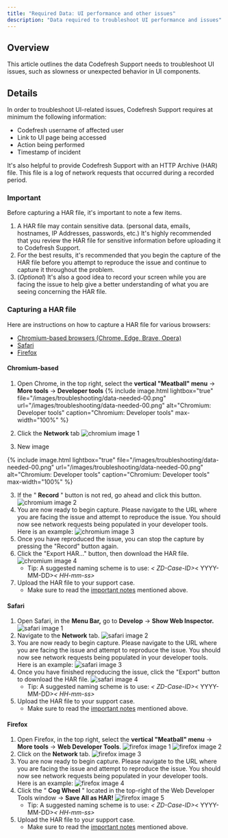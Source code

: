 ```yaml
---
title: "Required Data: UI performance and other issues"
description: "Data required to troubleshoot UI performance and issues"
---
```


## Overview

This article outlines the data Codefresh Support needs to troubleshoot UI issues, such as slowness or unexpected behavior in UI components.

## Details

In order to troubleshoot UI-related issues, Codefresh Support requires at minimum the following information:

* Codefresh username of affected user
* Link to UI page being accessed
* Action being performed
* Timestamp of incident

It's also helpful to provide Codefresh Support with an HTTP Archive (HAR) file. This file is a log of network requests that occurred during a recorded period.

### Important

Before capturing a HAR file, it's important to note a few items.

1. A HAR file may contain sensitive data. (personal data, emails, hostnames, IP Addresses, passwords, etc.) It's highly recommended that you review the HAR file for sensitive information before uploading it to Codefresh Support.
2. For the best results, it's recommended that you begin the capture of the HAR file before you attempt to reproduce the issue and continue to capture it throughout the problem.
3. (_Optional_) It's also a good idea to record your screen while you are facing the issue to help give a better understanding of what you are seeing concerning the HAR file.

### Capturing a HAR file

Here are instructions on how to capture a HAR file for various browsers:

* [Chromium-based browsers (Chrome, Edge, Brave, Opera)](#chromium-based)
* [Safari](#safari)
* [Firefox](#firefox)

#### Chromium-based

1. Open Chrome, in the top right, select the **vertical "Meatball" menu** -> **More tools** -> **Developer tools**
  {% include 
image.html 
lightbox="true" 
file="/images/troubleshooting/data-needed-00.png" 
url="/images/troubleshooting/data-needed-00.png" 
alt="Chromium: Developer tools" 
caption="Chromium: Developer tools" 
max-width="100%" 
 %}
    
2. Click the **Network** tab
    ![chromium image 1]({{site.baseurl}}/images/troubleshooting/data-needed-01.png)


3. New image

  {% include 
image.html 
lightbox="true" 
file="/images/troubleshooting/data-needed-00.png" 
url="/images/troubleshooting/data-needed-00.png" 
alt="Chromium: Developer tools" 
caption="Chromium: Developer tools" 
max-width="100%" 
 %}
 



3. If the " **Record** " button is not red, go ahead and click this button.
    ![chromium image 2]({{site.baseurl}}/images/troubleshooting/data-needed-02.png)
4. You are now ready to begin capture. Please navigate to the URL where you are facing the issue and attempt to reproduce the issue. You should now see network requests being populated in your developer tools. Here is an example:
    ![chromium image 3]({{site.baseurl}}/images/troubleshooting/data-needed-03.png)
5. Once you have reproduced the issue, you can stop the capture by pressing the "Record" button again.
6. Click the "Export HAR..." button, then download the HAR file.
    ![chromium image 4]({{site.baseurl}}/images/troubleshooting/data-needed-04.png)
   * Tip: A suggested naming scheme is to use: _< ZD-Case-ID>_< YYYY-MM-DD>_< HH-mm-ss>_
7. Upload the HAR file to your support case.
   * Make sure to read the [important notes](#important) mentioned above.

#### Safari

1. Open Safari, in the **Menu Bar,** go to **Develop** -> **Show Web Inspector.**
    ![safari image 1]({{site.baseurl}}/images/troubleshooting/data-needed-05.png)
2. Navigate to the **Network** tab.
    ![safari image 2]({{site.baseurl}}/images/troubleshooting/data-needed-06.png)
3. You are now ready to begin capture. Please navigate to the URL where you are facing the issue and attempt to reproduce the issue. You should now see network requests being populated in your developer tools. Here is an example:
    ![safari image 3]({{site.baseurl}}/images/troubleshooting/data-needed-07.png)
4. Once you have finished reproducing the issue, click the "Export" button to download the HAR file.
    ![safari image 4]({{site.baseurl}}/images/troubleshooting/data-needed-08.png)
   * Tip: A suggested naming scheme is to use: _< ZD-Case-ID>_< YYYY-MM-DD>_< HH-mm-ss>_
5. Upload the HAR file to your support case.
   * Make sure to read the [important notes](#important) mentioned above.

#### Firefox

1. Open Firefox, in the top right, select the **vertical "Meatball" menu** -> **More tools** -> **Web Developer Tools**.
    ![firefox image 1]({{site.baseurl}}/images/troubleshooting/data-needed-09.png)
    ![firefox image 2]({{site.baseurl}}/images/troubleshooting/data-needed-10.png)
2. Click on the **Network** tab.
    ![firefox image 3]({{site.baseurl}}/images/troubleshooting/data-needed-11.png)
3. You are now ready to begin capture. Please navigate to the URL where you are facing the issue and attempt to reproduce the issue. You should now see network requests being populated in your developer tools. Here is an example:
    ![firefox image 4]({{site.baseurl}}/images/troubleshooting/data-needed-12.png)
4. Click the " **Cog Wheel** " located in the top-right of the Web Developer Tools window -> **Save All as HAR!**
    ![firefox image 5]({{site.baseurl}}/images/troubleshooting/data-needed-13.png)
    * Tip: A suggested naming scheme is to use: _< ZD-Case-ID>_< YYYY-MM-DD>_< HH-mm-ss>_
5. Upload the HAR file to your support case.
    * Make sure to read the [important notes](#important) mentioned above.
